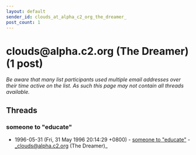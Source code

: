 ```yaml
---
layout: default
sender_id: clouds_at_alpha_c2_org_the_dreamer_
post_count: 1
---
```


# clouds<span>@</span>alpha.c2.org (The Dreamer) (1 post)

_Be aware that many list participants used multiple email addresses over their time active on the list. As such this page may not contain all threads available._

## Threads

### someone to "educate"
+ 1996-05-31 (Fri, 31 May 1996 20:14:29 +0800) - [someone to "educate"](/archive/1996/05/0de3f60b09ad679e55b1ba65eec055b0a380b54cc106abee2ac58fc4b541198d) - _clouds@alpha.c2.org (The Dreamer)_

